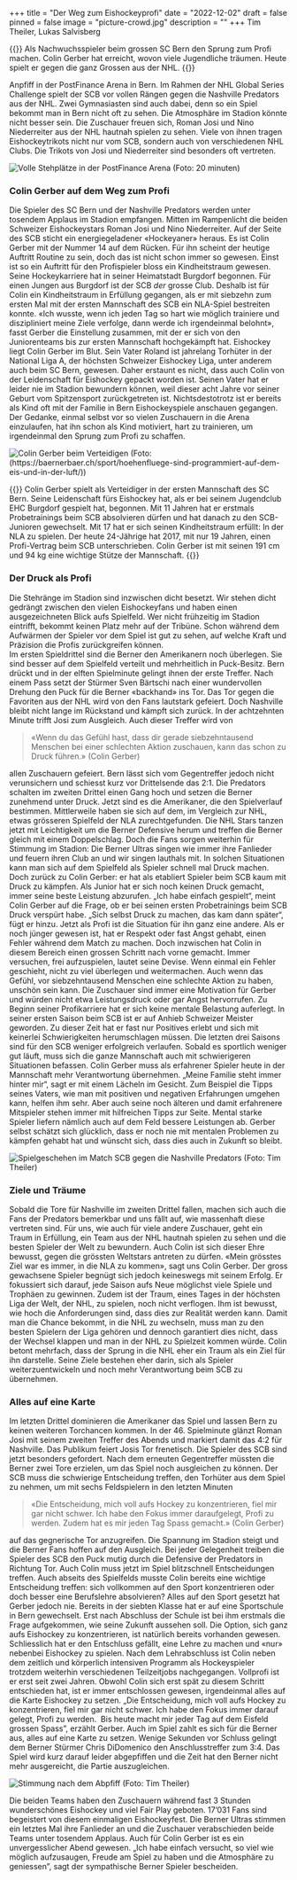 +++
title = "Der Weg zum Eishockeyprofi"
date = "2022-12-02"
draft = false
pinned = false
image = "picture-crowd.jpg"
description = ""
+++
Tim Theiler, Lukas Salvisberg

{{<lead>}}
Als Nachwuchsspieler beim grossen SC Bern den Sprung zum Profi machen. Colin Gerber hat erreicht, wovon viele Jugendliche träumen. Heute spielt er gegen die ganz Grossen aus der NHL.
{{</lead>}}

Anpfiff in der PostFinance Arena in Bern. Im Rahmen der NHL Global Series Challenge spielt der SCB vor vollen Rängen gegen die Nashville Predators aus der NHL. Zwei Gymnasiasten sind auch dabei, denn so ein Spiel bekommt man in Bern nicht oft zu sehen. Die Atmosphäre im Stadion könnte nicht besser sein. Die Zuschauer freuen sich, Roman Josi und Nino Niederreiter aus der NHL hautnah spielen zu sehen. Viele von ihnen tragen Eishockeytrikots nicht nur vom SCB, sondern auch von verschiedenen NHL Clubs. Die Trikots von Josi und Niederreiter sind besonders oft vertreten.

![Volle Stehplätze in der PostFinance Arena (Foto: 20 minuten)](picture-crowd.jpg "Volle Stehplätze in der PostFinance Arena (Foto: 20 minuten)")

### Colin Gerber auf dem Weg zum Profi

Die Spieler des SC Bern und der Nashville Predators werden unter tosendem Applaus im Stadion empfangen. Mitten im Rampenlicht die beiden Schweizer Eishockeystars Roman Josi und Nino Niederreiter. Auf der Seite des SCB sticht ein energiegeladener «Hockeyaner» heraus. Es ist Colin Gerber mit der Nummer 14 auf dem Rücken. Für ihn scheint der heutige Auftritt Routine zu sein, doch das ist nicht schon immer so gewesen. Einst ist so ein Auftritt für den Profispieler bloss ein Kindheitstraum gewesen. Seine Hockeykarriere hat in seiner Heimatstadt Burgdorf begonnen. Für einen Jungen aus Burgdorf ist der SCB *der* grosse Club. Deshalb ist für Colin ein Kindheitstraum in Erfüllung gegangen, als er mit siebzehn zum ersten Mal mit der ersten Mannschaft des SCB ein NLA-Spiel bestreiten konnte. «Ich wusste, wenn ich jeden Tag so hart wie möglich trainiere und diszipliniert meine Ziele verfolge, dann werde ich irgendeinmal belohnt», fasst Gerber die Einstellung zusammen, mit der er sich von den Juniorenteams bis zur ersten Mannschaft hochgekämpft hat. Eishockey liegt Colin Gerber im Blut. Sein Vater Roland ist jahrelang Torhüter in der National Liga A, der höchsten Schweizer Eishockey Liga, unter anderem auch beim SC Bern, gewesen. Daher erstaunt es nicht, dass auch Colin von der Leidenschaft für Eishockey gepackt worden ist. Seinen Vater hat er leider nie im Stadion bewundern können, weil dieser acht Jahre vor seiner Geburt vom Spitzensport zurückgetreten ist. Nichtsdestotrotz ist er bereits als Kind oft mit der Familie in Bern Eishockeyspiele anschauen gegangen. Der Gedanke, einmal selbst vor so vielen Zuschauern in die Arena einzulaufen, hat ihn schon als Kind motiviert, hart zu trainieren, um irgendeinmal den Sprung zum Profi zu schaffen.

![Colin Gerber beim Verteidigen (Foto:(https://baernerbaer.ch/sport/hoehenfluege-sind-programmiert-auf-dem-eis-und-in-der-luft/))](picture-colin.jpg "Colin Gerber beim Verteidigen (Foto: Bärnerbär) ")

{{<box>}}
Colin Gerber spielt als Verteidiger in der ersten Mannschaft des SC Bern. Seine Leidenschaft fürs Eishockey hat, als er bei seinem Jugendclub EHC Burgdorf gespielt hat, begonnen. Mit 11 Jahren hat er erstmals Probetrainings beim SCB absolvieren dürfen und hat danach zu den SCB-Junioren gewechselt. Mit 17 hat er sich seinen Kindheitstraum erfüllt: In der NLA zu spielen. Der heute 24-Jährige hat 2017, mit nur 19 Jahren, einen Profi-Vertrag beim SCB unterschrieben. Colin Gerber ist mit seinen 191 cm und 94 kg eine wichtige Stütze der Mannschaft.
{{</box>}}

### Der Druck als Profi

Die Stehränge im Stadion sind inzwischen dicht besetzt. Wir stehen dicht gedrängt zwischen den vielen Eishockeyfans und haben einen ausgezeichneten Blick aufs Spielfeld. Wer nicht frühzeitig im Stadion eintrifft, bekommt keinen Platz mehr auf der Tribüne. Schon während dem Aufwärmen der Spieler vor dem Spiel ist gut zu sehen, auf welche Kraft und Präzision die Profis zurückgreifen können.\
Im ersten Spieldrittel sind die Berner den Amerikanern noch überlegen. Sie sind besser auf dem Spielfeld verteilt und mehrheitlich in Puck-Besitz. Bern drückt und in der elften Spielminute gelingt ihnen der erste Treffer. Nach einem Pass setzt der Stürmer Sven Bärtschi nach einer wundervollen Drehung den Puck für die Berner «backhand» ins Tor. Das Tor gegen die Favoriten aus der NHL wird von den Fans lautstark gefeiert. Doch Nashville bleibt nicht lange im Rückstand und kämpft sich zurück. In der achtzehnten Minute trifft Josi zum Ausgleich. Auch dieser Treffer wird von

> «Wenn du das Gefühl hast, dass dir gerade siebzehntausend Menschen bei einer schlechten Aktion zuschauen, kann das schon zu Druck führen.» (Colin Gerber)

 allen Zuschauern gefeiert. Bern lässt sich vom Gegentreffer jedoch nicht verunsichern und schiesst kurz vor Drittelsende das 2:1. Die Predators schalten im zweiten Drittel einen Gang hoch und setzen die Berner zunehmend unter Druck. Jetzt sind es die Amerikaner, die den Spielverlauf bestimmen. Mittlerweile haben sie sich auf dem, im Vergleich zur NHL, etwas grösseren Spielfeld der NLA zurechtgefunden. Die NHL Stars tanzen jetzt mit Leichtigkeit um die Berner Defensive herum und treffen die Berner gleich mit einem Doppelschlag. Doch die Fans sorgen weiterhin für Stimmung im Stadion: Die Berner Ultras singen wie immer ihre Fanlieder und feuern ihren Club an und wir singen lauthals mit. In solchen Situationen kann man sich auf dem Spielfeld als Spieler schnell mal Druck machen. Doch zurück zu Colin Gerber: er hat als etabliert Spieler beim SCB kaum mit Druck zu kämpfen. Als Junior hat er sich noch keinen Druck gemacht, immer seine beste Leistung abzurufen. „Ich habe einfach gespielt“, meint Colin Gerber auf die Frage, ob er bei seinen ersten Probetrainings beim SCB Druck verspürt habe. „Sich selbst Druck zu machen, das kam dann später“, fügt er hinzu. Jetzt als Profi ist die Situation für ihn ganz eine andere. Als er noch jünger gewesen ist, hat er Respekt oder fast Angst gehabt, einen Fehler während dem Match zu machen. Doch inzwischen hat Colin in diesem Bereich einen grossen Schritt nach vorne gemacht. Immer versuchen, frei aufzuspielen, lautet seine Devise. Wenn einmal ein Fehler geschieht, nicht zu viel überlegen und weitermachen. Auch wenn das Gefühl, vor siebzehntausend Menschen eine schlechte Aktion zu haben, unschön sein kann. Die Zuschauer sind immer eine Motivation für Gerber und würden nicht etwa Leistungsdruck oder gar Angst hervorrufen. Zu Beginn seiner Profikarriere hat er sich keine mentale Belastung auferlegt. In seiner ersten Saison beim SCB ist er auf Anhieb Schweizer Meister geworden. Zu dieser Zeit hat er fast nur Positives erlebt und sich mit keinerlei Schwierigkeiten herumschlagen müssen. Die letzten drei Saisons sind für den SCB weniger erfolgreich verlaufen. Sobald es sportlich weniger gut läuft, muss sich die ganze Mannschaft auch mit schwierigeren Situationen befassen. Colin Gerber muss als erfahrener Spieler heute in der Mannschaft mehr Verantwortung übernehmen. „Meine Familie steht immer hinter mir“, sagt er mit einem Lächeln im Gesicht. Zum Beispiel die Tipps seines Vaters, wie man mit positiven und negativen Erfahrungen umgehen kann, helfen ihm sehr. Aber auch seine noch älteren und damit erfahrenere Mitspieler stehen immer mit hilfreichen Tipps zur Seite. Mental starke Spieler liefern nämlich auch auf dem Feld bessere Leistungen ab. Gerber selbst schätzt sich glücklich, dass er noch nie mit mentalen Problemen zu kämpfen gehabt hat und wünscht sich, dass dies auch in Zukunft so bleibt.

![Spielgeschehen im Match SCB gegen die Nashville Predators (Foto: Tim Theiler)](picture-spielgeschehen.jpg "Spielgeschehen im Match SCB gegen die Nashville Predators (Foto: Tim Theiler)")

### Ziele und Träume

Sobald die Tore für Nashville im zweiten Drittel fallen, machen sich auch die Fans der Predators bemerkbar und uns fällt auf, wie massenhaft diese vertreten sind. Für uns, wie auch für viele andere Zuschauer, geht ein Traum in Erfüllung, ein Team aus der NHL hautnah spielen zu sehen und die besten Spieler der Welt zu bewundern. Auch Colin ist sich dieser Ehre bewusst, gegen die grössten Weltstars antreten zu dürfen. «Mein grösstes Ziel war es immer, in die NLA zu kommen», sagt uns Colin Gerber. Der gross gewachsene Spieler begnügt sich jedoch keineswegs mit seinem Erfolg. Er fokussiert sich darauf, jede Saison aufs Neue möglichst viele Spiele und Trophäen zu gewinnen. Zudem ist der Traum, eines Tages in der höchsten Liga der Welt, der NHL, zu spielen, noch nicht verflogen. Ihm ist bewusst, wie hoch die Anforderungen sind, dass dies zur Realität werden kann. Damit man die Chance bekommt, in die NHL zu wechseln, muss man zu den besten Spielern der Liga gehören und dennoch garantiert dies nicht, dass der Wechsel klappen und man in der NHL zu Spielzeit kommen würde. Colin betont mehrfach, dass der Sprung in die NHL eher ein Traum als ein Ziel für ihn darstelle. Seine Ziele bestehen eher darin, sich als Spieler weiterzuentwickeln und noch mehr Verantwortung beim SCB zu übernehmen.   

### Alles auf eine Karte

Im letzten Drittel dominieren die Amerikaner das Spiel und lassen Bern zu keinen weiteren Torchancen kommen. In der 46. Spielminute glänzt Roman Josi mit seinem zweiten Treffer des Abends und markiert damit das 4:2 für Nashville. Das Publikum feiert Josis Tor frenetisch. Die Spieler des SCB sind jetzt besonders gefordert. Nach dem erneuten Gegentreffer müssten die Berner zwei Tore erzielen, um das Spiel noch ausgleichen zu können. Der SCB muss die schwierige Entscheidung treffen, den Torhüter aus dem Spiel zu nehmen, um mit sechs Feldspielern in den letzten Minuten

> «Die Entscheidung, mich voll aufs Hockey zu konzentrieren, fiel mir gar nicht schwer. Ich habe den Fokus immer daraufgelegt, Profi zu werden. Zudem hat es mir jeden Tag Spass gemacht.» (Colin Gerber)

 auf das gegnerische Tor anzugreifen. Die Spannung im Stadion steigt und die Berner Fans hoffen auf den Ausgleich. Bei jeder Gelegenheit treiben die Spieler des SCB den Puck mutig durch die Defensive der Predators in Richtung Tor. Auch Colin muss jetzt im Spiel blitzschnell Entscheidungen treffen. Auch abseits des Spielfelds musste Colin bereits eine wichtige Entscheidung treffen: sich vollkommen auf den Sport konzentrieren oder doch besser eine Berufslehre absolvieren? Alles auf den Sport gesetzt hat Gerber jedoch nie. Bereits in der siebten Klasse hat er auf eine Sportschule in Bern gewechselt. Erst nach Abschluss der Schule ist bei ihm erstmals die Frage aufgekommen, wie seine Zukunft aussehen soll. Die Option, sich ganz aufs Eishockey zu konzentrieren, ist natürlich bereits vorhanden gewesen. Schliesslich hat er den Entschluss gefällt, eine Lehre zu machen und «nur» nebenbei Eishockey zu spielen. Nach dem Lehrabschluss ist Colin neben dem zeitlich und körperlich intensiven Programm als Hockeyspieler trotzdem weiterhin verschiedenen Teilzeitjobs nachgegangen. Vollprofi ist er erst seit zwei Jahren. Obwohl Colin sich erst spät zu diesem Schritt entschieden hat, ist er immer entschlossen gewesen, irgendeinmal alles auf die Karte Eishockey zu setzen. „Die Entscheidung, mich voll aufs Hockey zu konzentrieren, fiel mir gar nicht schwer. Ich habe den Fokus immer darauf gelegt, Profi zu werden.  Bis heute macht mir jeder Tag auf dem Eisfeld grossen Spass”, erzählt Gerber. Auch im Spiel zahlt es sich für die Berner aus, alles auf eine Karte zu setzen. Wenige Sekunden vor Schluss gelingt dem Berner Stürmer Chris DiDomenico den Anschlusstreffer zum 3:4. Das Spiel wird kurz darauf leider abgepfiffen und die Zeit hat den Berner nicht mehr ausgereicht, die Partie auszugleichen. 

![Stimmung nach dem Abpfiff (Foto: Tim Theiler)](picture-bern-nashville-nach-abpfiff.jpg "Stimmung nach dem Abpfiff (Foto: Tim Theiler)")

Die beiden Teams haben den Zuschauern während fast 3 Stunden wunderschönes Eishockey und viel Fair Play geboten. 17’031 Fans sind begeistert von diesem einmaligen Eishockeyfest. Die Berner Ultras stimmen ein letztes Mal ihre Fanlieder an und die Zuschauer verabschieden beide Teams unter tosendem Applaus. Auch für Colin Gerber ist es ein unvergesslicher Abend gewesen. „Ich habe einfach versucht, so viel wie möglich aufzusaugen, Freude am Spiel zu haben und die Atmosphäre zu geniessen”, sagt der sympathische Berner Spieler bescheiden.